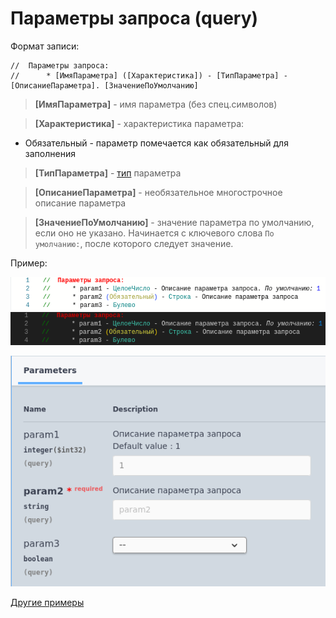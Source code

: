 # Параметры запроса (query)

Формат записи:
```
//  Параметры запроса:
//      * [ИмяПараметра] ([Характеристика]) - [ТипПараметра] - [ОписаниеПараметра]. [ЗначениеПоУмолчанию]
```
> **[ИмяПараметра]** - имя параметра (без спец.символов)

> **[Характеристика]** - характеристика параметра:

- Обязательный - параметр помечается как обязательный для заполнения

> **[ТипПараметра]** - [тип](../Типы/README.md) параметра

> **[ОписаниеПараметра]** - необязательное многострочное описание параметра

> **[ЗначениеПоУмолчанию]** - значение параметра по умолчанию, если оно не указано. Начинается с ключевого слова `По умолчанию:`, после которого следует значение.

Пример:

![query_params_code](./images/query_params_light.png#gh-light-mode-only) ![query_params_code](./images/query_params_dark.png#gh-dark-mode-only)

![query_params](./images/query_params.png)

[Другие примеры](../../examples/EDT/src/HTTPServices/RequestParams/Module.bsl)
